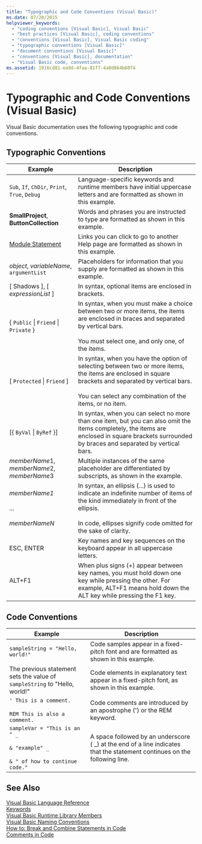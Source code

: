 ```yaml
---
title: "Typographic and Code Conventions (Visual Basic)"
ms.date: 07/20/2015
helpviewer_keywords: 
  - "coding conventions [Visual Basic], Visual Basic"
  - "best practices [Visual Basic], coding conventions"
  - "conventions [Visual Basic], Visual Basic coding"
  - "typographic conventions [Visual Basic]"
  - "document conventions [Visual Basic]"
  - "conventions [Visual Basic], documentation"
  - "Visual Basic code, conventions"
ms.assetid: 1916cd81-ea9d-4faa-81f7-4a0d864b60f4
---
```

# Typographic and Code Conventions (Visual Basic)
Visual Basic documentation uses the following typographic and code conventions.  

## Typographic Conventions  


|Example|Description|  
|-------------|-----------------|  
|`Sub`, `If`, `ChDir`, `Print`, `True`, `Debug`|Language-specific keywords and runtime members have initial uppercase letters and are formatted as shown in this example.|  
|**SmallProject**, **ButtonCollection**|Words and phrases you are instructed to type are formatted as shown in this example.|  
|[Module Statement](../../visual-basic/language-reference/statements/module-statement.md)|Links you can click to go to another Help page are formatted as shown in this example.|  
|*object*, *variableName*, `argumentList`|Placeholders for information that you supply are formatted as shown in this example.|  
|[ Shadows ], [ *expressionList* ]|In syntax, optional items are enclosed in brackets.|  
|{ `Public` &#124; `Friend` &#124; `Private` }|In syntax, when you must make a choice between two or more items, the items are enclosed in braces and separated by vertical bars.<br /><br /> You must select one, and only one, of the items.|  
|[ `Protected` &#124; `Friend` ]|In syntax, when you have the option of selecting between two or more items, the items are enclosed in square brackets and separated by vertical bars.<br /><br /> You can select any combination of the items, or no item.|  
|[{ `ByVal` &#124; `ByRef` }]|In syntax, when you can select no more than one item, but you can also omit the items completely, the items are enclosed in square brackets surrounded by braces and separated by vertical bars.|  
|*memberName*1, *memberName*2, *memberName*3|Multiple instances of the same placeholder are differentiated by subscripts, as shown in the example.|  
|*memberName1*<br /><br /> ...<br /><br /> *memberNameN*|In syntax, an ellipsis (...) is used to indicate an indefinite number of items of the kind immediately in front of the ellipsis.<br /><br /> In code, ellipses signify code omitted for the sake of clarity.|  
|ESC, ENTER|Key names and key sequences on the keyboard appear in all uppercase letters.|  
|ALT+F1|When plus signs (+) appear between key names, you must hold down one key while pressing the other. For example, ALT+F1 means hold down the ALT key while pressing the F1 key.|  

## Code Conventions  


|Example|Description|  
|-------------|-----------------|  
|`sampleString = "Hello, world!"`|Code samples appear in a fixed-pitch font and are formatted as shown in this example.|  
|The previous statement sets the value of `sampleString` to "Hello, world!"|Code elements in explanatory text appear in a fixed-pitch font, as shown in this example.|  
|`' This is a comment.`<br /><br /> `REM This is also a comment.`|Code comments are introduced by an apostrophe (') or the REM keyword.|  
|`sampleVar = "This is an " _`<br /><br /> `& "example" _`<br /><br /> `& " of how to continue code."`|A space followed by an underscore ( _) at the end of a line indicates that the statement continues on the following line.|  

## See Also  
 [Visual Basic Language Reference](../../visual-basic/language-reference/index.md)  
 [Keywords](../../visual-basic/language-reference/keywords/index.md)  
 [Visual Basic Runtime Library Members](../../visual-basic/language-reference/runtime-library-members.md)  
 [Visual Basic Naming Conventions](../../visual-basic/programming-guide/program-structure/naming-conventions.md)  
 [How to: Break and Combine Statements in Code](../../visual-basic/programming-guide/program-structure/how-to-break-and-combine-statements-in-code.md)  
 [Comments in Code](../../visual-basic/programming-guide/program-structure/comments-in-code.md)
